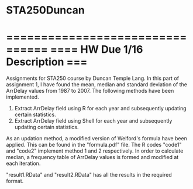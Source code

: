 STA250Duncan
============

================================
==== HW Due 1/16 Description ===
================================

Assignments for STA250 course by Duncan Temple Lang. In this part of assignment 1, I have found the mean, median and standard deviation of the ArrDelay values from 1987 to 2007. The following methods have been implemented.

1. Extract ArrDelay field using R for each year and subsequently updating certain statistics.
2. Extract ArrDelay field using Shell for each year and subsequently updating certain statistics.

As an updation method, a modified version of Welford's formula have been applied. This can be found in the "formula.pdf" file. The R codes "code1" and "code2" implement method 1 and 2 respectively. In order to calculate median, a frequency table of ArrDelay values is formed and modified at each iteration. 

"result1.RData" and "result2.RData" has all the results in the required format.
